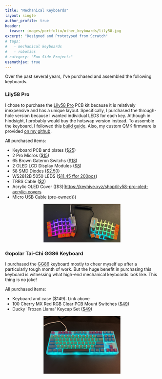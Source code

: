 ```yaml
---
title: "Mechanical Keyboards"
layout: single
author_profile: true
header:
  teaser: images/portfolio/other_keyboards/lily58.jpg
excerpt: "Designed and Prototyped from Scratch"
# tags: 
#   - mechanical keyboards
#   - robotics
# category: "Fun Side Projects"
usemathjax: true
---
```


Over the past several years, I've purchased and assembled the following keyboards.

### Lily58 Pro

I chose to purchase the [Lily58 Pro](https://keyhive.xyz/shop/lily58) PCB kit because it is relatively inexpensive and has a unique layout. Specifically, I purchased the through-hole version because I wanted individual LEDS for each key. Although in hindsight, I probably would buy the hotswap version instead. To assemble the keyboard, I followed this [build guide](https://github.com/Keycapsss/Lily58L-Build-Guide/blob/master/buildguide_en.md). Also, my custom QMK firmware is provided [on my github](https://github.com/maegant/lily58_rgb).

All purchased items:
- Keyboard PCB and plates ([$25](https://keyhive.xyz/shop/lily58)) 
- 2 Pro Micros ([$15](https://keyhive.xyz/shop/pro-micro))
- 65 Brown Gateron Switchs ([$18](https://www.aliexpress.com/item/2255800821908641.html?spm=a2g0o.order_list.0.0.2c351802cBxvIj&gatewayAdapt=4itemAdapt))
- 2 OLED LCD Display Modules ([$8](https://www.aliexpress.com/item/2251832779154549.html?spm=a2g0o.order_list.0.0.2c351802cBxvIj&gatewayAdapt=4itemAdapt))
- 58 SMD Diodes ([$2.50](https://keyhive.xyz/shop/diodes))
- WS2812B 5050 LEDS ([$11.45 ffor 200pcs](https://www.aliexpress.com/item/2251832644098280.html?spm=a2g0o.order_list.0.0.2c351802cBxvIj&gatewayAdapt=4itemAdapt))
- TRRS Cable ([$2](https://www.aliexpress.com/item/3256803229352331.html?spm=a2g0o.productlist.0.0.34fa78aapSG84p&algo_pvid=2eb56663-9b52-479d-9620-fc56676bbb99&aem_p4p_detail=202207101641453505941802690320018937349&algo_exp_id=2eb56663-9b52-479d-9620-fc56676bbb99-3&pdp_ext_f=%7B%22sku_id%22%3A%2212000025692890634%22%7D&pdp_npi=2%40dis%21USD%21%211.85%21%21%21%21%21%40210318cb16574965053147162e994c%2112000025692890634%21sea))
- Acrylic OLED Cover ([$3](https://keyhive.xyz/shop/lily58-pro-oled-acrylic-covers 
- Micro USB Cable (pre-owned)))

<div style="text-align:center">
	<img style="height: 50%; width: 50%;" src="/images/portfolio/other_keyboards/lily58.jpg" />
</div>


### Gopolar Tai-Chi GG86 Keyboard
I purchased the [GG86](https://kono.store/products/gopolar-tai-chi-gg86-mechanical-keyboard) keyboard mostly to cheer myself up after a particularly tough month of work. But the huge benefit in purchasing this keyboard is witnessing what high-end mechanical keyboards look like. This thing is no joke!

All purchased items:
- Keyboard and case ($149): Link above
- 100 Cherry MX Red RGB Clear PCB Mount Switches ([$49](https://mechanicalkeyboards.com/shop/index.php?l=product_detail&p=4449)) 
- Ducky 'Frozen Llama' Keycap Set ([$49](https://mechanicalkeyboards.com/shop/index.php?l=product_detail&p=5270))

<div style="text-align:center">
	<img style="height: 50%; width: 50%;" src="/images/portfolio/other_keyboards/gg86.jpg" />
</div>